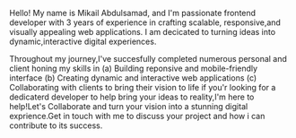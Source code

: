 Hello! My name is Mikail Abdulsamad, and I'm passionate frontend developer with 3 years of experience in crafting scalable, responsive,and visually appealing web applications. I am decicated to turning ideas into dynamic,interactive digital experiences.

  Throughout my journey,I've succesfully completed numerous personal and client honing my skills in
 (a) Building reponsive and mobile-friendly interface
 (b) Creating dynamic and interactive web applications 
 (c) Collaborating with clients to bring their vision to life
if you'r looking for a dedicaterd developer to help bring your ideas to reality,I'm here to help!Let's Collaborate and turn your vision into a stunning digital exprience.Get in touch with me to discuss your project and how i can contribute to its success.
